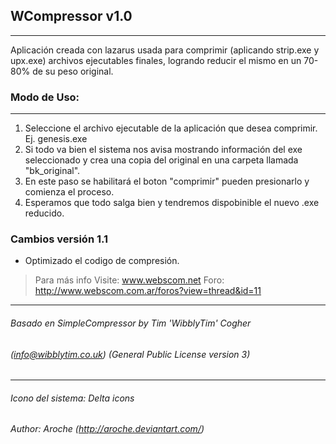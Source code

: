 ## WCompressor v1.0
----------------------------------
Aplicación creada con lazarus usada para comprimir (aplicando strip.exe y upx.exe) archivos ejecutables finales,
logrando reducir el mismo en un 70-80% de su peso original.

### Modo de Uso:
----------------------------------
1. Seleccione el archivo ejecutable de la aplicación que desea comprimir. Ej. genesis.exe
2. Si todo va bien el sistema nos avisa mostrando información del exe seleccionado y crea una copia del original en una carpeta llamada "bk_original".
3. En este paso se habilitará el boton "comprimir" pueden presionarlo y comienza el proceso.
4. Esperamos que todo salga bien y tendremos dispobinible el nuevo .exe reducido. 

### Cambios versión 1.1
- Optimizado el codigo de compresión.

>Para más info Visite: www.webscom.net
>Foro: http://www.webscom.com.ar/foros?view=thread&id=11

----------------------------------
###### Basado en SimpleCompressor by Tim 'WibblyTim' Cogher
###### (info@wibblytim.co.uk) (General Public License version 3)
----------------------------------
###### Icono del sistema: Delta icons
###### Author: Aroche (http://aroche.deviantart.com/)
